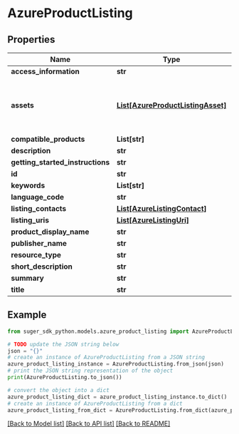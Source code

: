 # AzureProductListing


## Properties

Name | Type | Description | Notes
------------ | ------------- | ------------- | -------------
**access_information** | **str** |  | [optional] 
**assets** | [**List[AzureProductListingAsset]**](AzureProductListingAsset.md) | Not original fields. They are populated by other API calls | [optional] 
**compatible_products** | **List[str]** |  | [optional] 
**description** | **str** |  | [optional] 
**getting_started_instructions** | **str** |  | [optional] 
**id** | **str** |  | [optional] 
**keywords** | **List[str]** |  | [optional] 
**language_code** | **str** |  | [optional] 
**listing_contacts** | [**List[AzureListingContact]**](AzureListingContact.md) |  | [optional] 
**listing_uris** | [**List[AzureListingUri]**](AzureListingUri.md) |  | [optional] 
**product_display_name** | **str** |  | [optional] 
**publisher_name** | **str** |  | [optional] 
**resource_type** | **str** |  | [optional] 
**short_description** | **str** |  | [optional] 
**summary** | **str** |  | [optional] 
**title** | **str** |  | [optional] 

## Example

```python
from suger_sdk_python.models.azure_product_listing import AzureProductListing

# TODO update the JSON string below
json = "{}"
# create an instance of AzureProductListing from a JSON string
azure_product_listing_instance = AzureProductListing.from_json(json)
# print the JSON string representation of the object
print(AzureProductListing.to_json())

# convert the object into a dict
azure_product_listing_dict = azure_product_listing_instance.to_dict()
# create an instance of AzureProductListing from a dict
azure_product_listing_from_dict = AzureProductListing.from_dict(azure_product_listing_dict)
```
[[Back to Model list]](../README.md#documentation-for-models) [[Back to API list]](../README.md#documentation-for-api-endpoints) [[Back to README]](../README.md)


